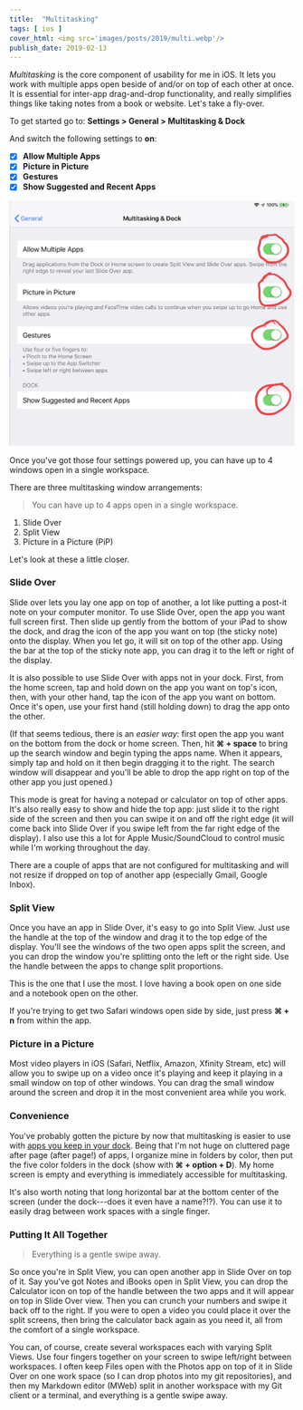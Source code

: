 ```yaml
---
title:  "Multitasking"
tags: [ ios ]
cover_html: <img src='images/posts/2019/multi.webp'/>
publish_date: 2019-02-13
---
```


*Multitasking* is the core component of usability for me in iOS. It lets you work with multiple apps open beside of and/or on top of each other at once. It is essential for inter-app drag-and-drop functionality, and really simplifies things like taking notes from a book or website. Let's take a fly-over.

To get started go to: **Settings > General > Multitasking & Dock**

And switch the following settings to **on**:
* [x]   **Allow Multiple Apps** 
* [x]   **Picture in Picture**
* [x]   **Gestures**
* [x]   **Show Suggested and Recent Apps**

![](images/posts/2019/multitasking.webp#wide)

Once you've got those four settings powered up, you can have up to 4 windows open in a single workspace. 

There are three multitasking window arrangements:

> You can have up to 4 apps open in a single workspace.


1. Slide Over
2. Split View
3. Picture in a Picture (PiP)

Let's look at these a little closer.

### Slide Over

Slide over lets you lay one app on top of another, a lot like putting a post-it note on your computer monitor. To use Slide Over, open the app you want full screen first. Then slide up gently from the bottom of your iPad to show the dock, and drag the icon of the app you want on top (the sticky note) onto the display. When you let go, it will sit on top of the other app. Using the bar at the top of the sticky note app, you can drag it to the left or right of the display. 

It is also possible to use Slide Over with apps not in your dock. First, from the home screen, tap and hold down on the app you want on top's icon, then, with your other hand, tap the icon of the app you want on bottom. Once it's open, use your first hand (still holding down) to drag the app onto the other.

(If that seems tedious, there is an *easier way*: first open the app you want on the bottom from the dock or home screen. Then, hit **⌘ + space** to bring up the search window and begin typing the apps name. When it appears, simply tap and hold on it then begin dragging it to the right. The search window will disappear and you'll be able to drop the app right on top of the other app you just opened.)

This mode is great for having a notepad or calculator on top of other apps. It's also really easy to show and hide the top app: just slide it to the right side of the screen and then you can swipe it on and off the right edge (it will come back into Slide Over if you swipe left from the far right edge of the display). I also use this a lot for Apple Music/SoundCloud to control music while I'm working throughout the day.

There are a couple of apps that are not configured for multitasking and will not resize if dropped on top of another app (especially Gmail, Google Inbox).


### Split View

Once you have an app in Slide Over, it's easy to go into Split View. Just use the handle at the top of the window and drag it to the top edge of the display. You'll see the windows of the two open apps split the screen, and you can drop the window you're splitting onto the left or the right side. Use the handle between the apps to change split proportions.

This is the one that I use the most. I love having a book open on one side and a notebook open on the other. 

If you're trying to get two Safari windows open side by side, just press **⌘ + n** from within the app. 

### Picture in a Picture

Most video players in iOS (Safari, Netflix, Amazon, Xfinity Stream, etc) will allow you to swipe up on a video once it's playing and keep it playing in a small window on top of other windows. You can drag the small window around the screen and drop it in the most convenient area while you work.


### Convenience

You've probably gotten the picture by now that multitasking is easier to use with [apps you keep in your dock](/clean-screen). Being that I'm not huge on cluttered page after page (after page!) of apps, I organize mine in folders by color, then put the five color folders in the dock (show with **⌘ + option + D**). My home screen is empty and everything is immediately accessible for multitasking. 

It's also worth noting that long horizontal bar at the bottom center of the screen (under the dock---does it even have a name?!?). You can use it to easily drag between work spaces with a single finger.


### Putting It All Together

> Everything is a gentle swipe away.


So once you're in Split View, you can open another app in Slide Over on top of it. Say you've got Notes and iBooks open in Split View, you can drop the Calculator icon on top of the handle between the two apps and it will appear on top in Slide Over view. Then you can crunch your numbers and swipe it back off to the right. If you were to open a video you could place it over the split screens, then bring the calculator back again as you need it, all from the comfort of a single workspace. 

You can, of course, create several workspaces each with varying Split Views. Use four fingers together on your screen to swipe left/right between workspaces. I often keep Files open with the Photos app on top of it in Slide Over on one work space (so I can drop photos into my git repositories), and then my Markdown editor (MWeb) split in another workspace with my Git client or a terminal, and everything is a gentle swipe away.
